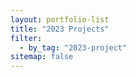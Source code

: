 ```yaml
---
layout: portfolio-list
title: "2023 Projects"
filter:
  - by_tag: "2023-project"
sitemap: false
---
```

